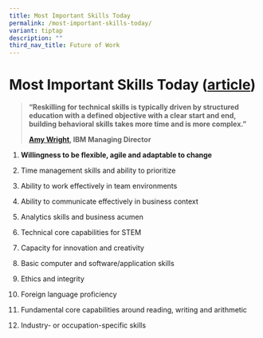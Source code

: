 ```yaml
---
title: Most Important Skills Today
permalink: /most-important-skills-today/
variant: tiptap
description: ""
third_nav_title: Future of Work
---
```

<h1>Most Important Skills Today (<a href="https://hbr.org/2023/09/reskilling-in-the-age-of-ai" rel="noopener nofollow" target="_blank">article</a>)</h1>
<blockquote>
<p><strong>“Reskilling for technical skills is typically driven by structured education with a defined objective with a clear start and end, building behavioral skills takes more time and is more complex.”</strong>
</p>
<p><strong><a href="https://youtu.be/4eNB1qninm4" class="wixui-rich-text__text" rel="noopener noreferrer nofollow" target="_blank">Amy Wright</a>, IBM Managing Director</strong>
</p>
</blockquote>
<ol>
<li>
<p><strong>Willingness to be flexible, agile and adaptable to change</strong>
</p>
</li>
<li>
<p>Time management skills and ability to prioritize</p>
</li>
<li>
<p>Ability to work effectively in team environments</p>
</li>
<li>
<p>Ability to communicate effectively in business context</p>
</li>
<li>
<p>Analytics skills and business acumen</p>
</li>
<li>
<p>Technical core capabilities for STEM</p>
</li>
<li>
<p>Capacity for innovation and creativity</p>
</li>
<li>
<p>Basic computer and software/application skills</p>
</li>
<li>
<p>Ethics and integrity</p>
</li>
<li>
<p>Foreign language proficiency</p>
</li>
<li>
<p>Fundamental core capabilities around reading, writing and arithmetic</p>
</li>
<li>
<p>Industry- or occupation-specific skills</p>
</li>
</ol>
<p></p>